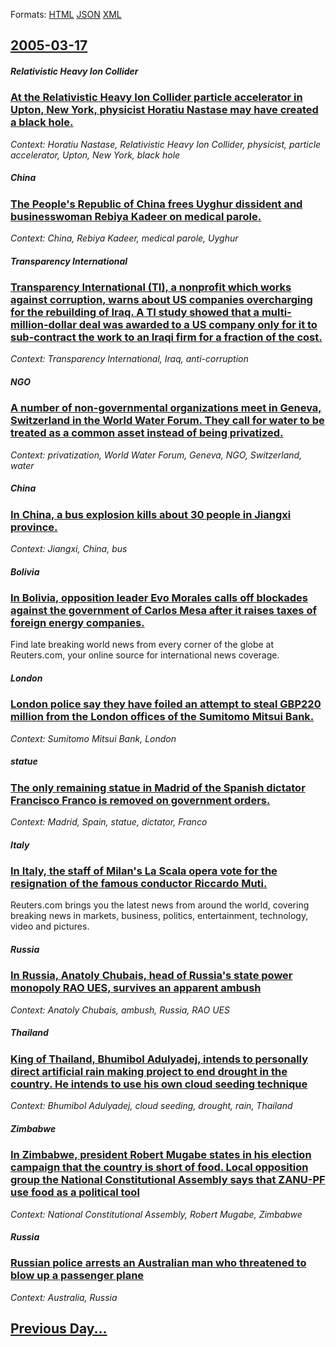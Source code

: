 
Formats: [HTML](2005/03/17/index.html)  [JSON](2005/03/17/index.json)  [XML](2005/03/17/index.xml)  

## [2005-03-17](/news/2005/03/17/index.md)

##### Relativistic Heavy Ion Collider
### [ At the Relativistic Heavy Ion Collider particle accelerator in Upton, New York, physicist Horatiu Nastase may have created a black hole. ](/news/2005/03/17/at-the-relativistic-heavy-ion-collider-particle-accelerator-in-upton-new-york-physicist-horatiu-nastase-may-have-created-a-black-hole.md)
_Context: Horatiu Nastase, Relativistic Heavy Ion Collider, physicist, particle accelerator, Upton, New York, black hole_

##### China
### [ The People's Republic of China frees Uyghur dissident and businesswoman Rebiya Kadeer on medical parole. ](/news/2005/03/17/the-people-s-republic-of-china-frees-uyghur-dissident-and-businesswoman-rebiya-kadeer-on-medical-parole.md)
_Context: China, Rebiya Kadeer, medical parole, Uyghur_

##### Transparency International
### [ Transparency International (TI), a nonprofit which works against corruption, warns about US companies overcharging for the rebuilding of Iraq. A TI study showed that a multi-million-dollar deal was awarded to a US company only for it to sub-contract the work to an Iraqi firm for a fraction of the cost. ](/news/2005/03/17/transparency-international-ti-a-nonprofit-which-works-against-corruption-warns-about-us-companies-overcharging-for-the-rebuilding-of-ir.md)
_Context: Transparency International, Iraq, anti-corruption_

##### NGO
### [ A number of non-governmental organizations meet in Geneva, Switzerland in the World Water Forum. They call for water to be treated as a common asset instead of being privatized. ](/news/2005/03/17/a-number-of-non-governmental-organizations-meet-in-geneva-switzerland-in-the-world-water-forum-they-call-for-water-to-be-treated-as-a-com.md)
_Context: privatization, World Water Forum, Geneva, NGO, Switzerland, water_

##### China
### [ In China, a bus explosion kills about 30 people in Jiangxi province. ](/news/2005/03/17/in-china-a-bus-explosion-kills-about-30-people-in-jiangxi-province.md)
_Context: Jiangxi, China, bus_

##### Bolivia
### [ In Bolivia, opposition leader Evo Morales calls off blockades against the government of Carlos Mesa after it raises taxes of foreign energy companies. ](/news/2005/03/17/in-bolivia-opposition-leader-evo-morales-calls-off-blockades-against-the-government-of-carlos-mesa-after-it-raises-taxes-of-foreign-energy.md)
Find late breaking world news from every corner of the globe at Reuters.com, your online source for international news coverage.

##### London
### [ London police say they have foiled an attempt to steal GBP220 million from the London offices of the Sumitomo Mitsui Bank. ](/news/2005/03/17/london-police-say-they-have-foiled-an-attempt-to-steal-gbp220-million-from-the-london-offices-of-the-sumitomo-mitsui-bank.md)
_Context: Sumitomo Mitsui Bank, London_

##### statue
### [ The only remaining statue in Madrid of the Spanish dictator Francisco Franco is removed on government orders. ](/news/2005/03/17/the-only-remaining-statue-in-madrid-of-the-spanish-dictator-francisco-franco-is-removed-on-government-orders.md)
_Context: Madrid, Spain, statue, dictator, Franco_

##### Italy
### [ In Italy, the staff of Milan's La Scala opera vote for the resignation of the famous conductor Riccardo Muti. ](/news/2005/03/17/in-italy-the-staff-of-milan-s-la-scala-opera-vote-for-the-resignation-of-the-famous-conductor-riccardo-muti.md)
Reuters.com brings you the latest news from around the world, covering breaking news in markets, business, politics, entertainment, technology, video and pictures.

##### Russia
### [ In Russia, Anatoly Chubais, head of Russia's state power monopoly RAO UES, survives an apparent ambush ](/news/2005/03/17/in-russia-anatoly-chubais-head-of-russia-s-state-power-monopoly-rao-ues-survives-an-apparent-ambush.md)
_Context: Anatoly Chubais, ambush, Russia, RAO UES_

##### Thailand
### [ King of Thailand, Bhumibol Adulyadej, intends to personally direct artificial rain making project to end drought in the country. He intends to use his own cloud seeding technique ](/news/2005/03/17/king-of-thailand-bhumibol-adulyadej-intends-to-personally-direct-artificial-rain-making-project-to-end-drought-in-the-country-he-intends.md)
_Context: Bhumibol Adulyadej, cloud seeding, drought, rain, Thailand_

##### Zimbabwe
### [ In Zimbabwe, president Robert Mugabe states in his election campaign that the country is short of food. Local opposition group the National Constitutional Assembly says that ZANU-PF use food as a political tool ](/news/2005/03/17/in-zimbabwe-president-robert-mugabe-states-in-his-election-campaign-that-the-country-is-short-of-food-local-opposition-group-the-national.md)
_Context: National Constitutional Assembly, Robert Mugabe, Zimbabwe_

##### Russia
### [ Russian police arrests an Australian man who threatened to blow up a passenger plane ](/news/2005/03/17/russian-police-arrests-an-australian-man-who-threatened-to-blow-up-a-passenger-plane.md)
_Context: Australia, Russia_

## [Previous Day...](/news/2005/03/16/index.md)

